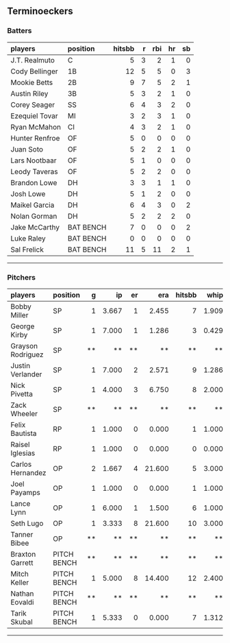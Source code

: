 ## Terminoeckers

### Batters

 
|players        |position  | hitsbb|  r| rbi| hr| sb| 
|:--------------|:---------|------:|--:|---:|--:|--:| 
|J.T. Realmuto  |C         |      5|  3|   2|  1|  0| 
|Cody Bellinger |1B        |     12|  5|   5|  0|  3| 
|Mookie Betts   |2B        |      9|  7|   5|  2|  1| 
|Austin Riley   |3B        |      5|  3|   2|  1|  0| 
|Corey Seager   |SS        |      6|  4|   3|  2|  0| 
|Ezequiel Tovar |MI        |      3|  2|   3|  1|  0| 
|Ryan McMahon   |CI        |      4|  3|   2|  1|  0| 
|Hunter Renfroe |OF        |      5|  0|   0|  0|  0| 
|Juan Soto      |OF        |      5|  2|   2|  1|  0| 
|Lars Nootbaar  |OF        |      5|  1|   0|  0|  0| 
|Leody Taveras  |OF        |      5|  2|   2|  0|  0| 
|Brandon Lowe   |DH        |      3|  3|   1|  1|  0| 
|Josh Lowe      |DH        |      5|  1|   2|  0|  0| 
|Maikel Garcia  |DH        |      6|  4|   3|  0|  2| 
|Nolan Gorman   |DH        |      5|  2|   2|  2|  0| 
|Jake McCarthy  |BAT BENCH |      7|  0|   0|  0|  2| 
|Luke Raley     |BAT BENCH |      0|  0|   0|  0|  0| 
|Sal Frelick    |BAT BENCH |     11|  5|  11|  2|  1| 

* * *

### Pitchers

 
|players           |position    |  g|    ip| er|    era| hitsbb|  whip| so|  w| sv| 
|:-----------------|:-----------|--:|-----:|--:|------:|------:|-----:|--:|--:|--:| 
|Bobby Miller      |SP          |  1| 3.667|  1|  2.455|      7| 1.909|  3|  0|  0| 
|George Kirby      |SP          |  1| 7.000|  1|  1.286|      3| 0.429|  5|  1|  0| 
|Grayson Rodriguez |SP          | **|    **| **|     **|     **|    **| **| **| **| 
|Justin Verlander  |SP          |  1| 7.000|  2|  2.571|      9| 1.286|  4|  0|  0| 
|Nick Pivetta      |SP          |  1| 4.000|  3|  6.750|      8| 2.000|  2|  0|  0| 
|Zack Wheeler      |SP          | **|    **| **|     **|     **|    **| **| **| **| 
|Felix Bautista    |RP          |  1| 1.000|  0|  0.000|      1| 1.000|  1|  0|  1| 
|Raisel Iglesias   |RP          |  1| 1.000|  0|  0.000|      0| 0.000|  1|  0|  0| 
|Carlos Hernandez  |OP          |  2| 1.667|  4| 21.600|      5| 3.000|  1|  0|  0| 
|Joel Payamps      |OP          |  1| 1.000|  0|  0.000|      1| 1.000|  0|  0|  0| 
|Lance Lynn        |OP          |  1| 6.000|  1|  1.500|      6| 1.000|  6|  1|  0| 
|Seth Lugo         |OP          |  1| 3.333|  8| 21.600|     10| 3.000|  2|  0|  0| 
|Tanner Bibee      |OP          | **|    **| **|     **|     **|    **| **| **| **| 
|Braxton Garrett   |PITCH BENCH | **|    **| **|     **|     **|    **| **| **| **| 
|Mitch Keller      |PITCH BENCH |  1| 5.000|  8| 14.400|     12| 2.400|  5|  0|  0| 
|Nathan Eovaldi    |PITCH BENCH | **|    **| **|     **|     **|    **| **| **| **| 
|Tarik Skubal      |PITCH BENCH |  1| 5.333|  0|  0.000|      7| 1.312|  6|  1|  0| 


* * *



